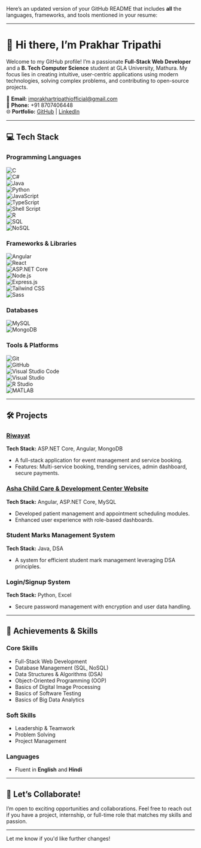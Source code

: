 Here’s an updated version of your GitHub README that includes **all** the languages, frameworks, and tools mentioned in your resume:  

---

# 👋 Hi there, I’m **Prakhar Tripathi**  

Welcome to my GitHub profile! I’m a passionate **Full-Stack Web Developer** and a **B. Tech Computer Science** student at GLA University, Mathura. My focus lies in creating intuitive, user-centric applications using modern technologies, solving complex problems, and contributing to open-source projects.  

📧 **Email:** [imprakhartripathiofficial@gmail.com](mailto:imprakhartripathiofficial@gmail.com)  
📱 **Phone:** +91 8707406448  
🌐 **Portfolio:** [GitHub](https://github.com/imprakhartripathi) | [LinkedIn](https://www.linkedin.com/in/imprakhartripathi/)  

---  

## 💻 **Tech Stack**  

### **Programming Languages**  
![C](https://img.shields.io/badge/C-%2300599C.svg?style=for-the-badge&logo=c&logoColor=white)  
![C#](https://img.shields.io/badge/C%23-%23239120.svg?style=for-the-badge&logo=c-sharp&logoColor=white)  
![Java](https://img.shields.io/badge/Java-%23ED8B00.svg?style=for-the-badge&logo=java&logoColor=white)  
![Python](https://img.shields.io/badge/Python-%2314354C.svg?style=for-the-badge&logo=python&logoColor=white)  
![JavaScript](https://img.shields.io/badge/JavaScript-%23F7DF1E.svg?style=for-the-badge&logo=javascript&logoColor=black)  
![TypeScript](https://img.shields.io/badge/TypeScript-%23007ACC.svg?style=for-the-badge&logo=typescript&logoColor=white)  
![Shell Script](https://img.shields.io/badge/Shell_Script-%234EAA25.svg?style=for-the-badge&logo=gnu-bash&logoColor=white)  
![R](https://img.shields.io/badge/R-%23276DC3.svg?style=for-the-badge&logo=r&logoColor=white)  
![SQL](https://img.shields.io/badge/SQL-%23CC2927.svg?style=for-the-badge&logo=microsoft-sql-server&logoColor=white)  
![NoSQL](https://img.shields.io/badge/NoSQL-%2347A248.svg?style=for-the-badge&logo=mongodb&logoColor=white)  

### **Frameworks & Libraries**  
![Angular](https://img.shields.io/badge/Angular-%23DD0031.svg?style=for-the-badge&logo=angular&logoColor=white)  
![React](https://img.shields.io/badge/React-%2361DAFB.svg?style=for-the-badge&logo=react&logoColor=black)  
![ASP.NET Core](https://img.shields.io/badge/ASP.NET_Core-%235C2D91.svg?style=for-the-badge&logo=.net&logoColor=white)  
![Node.js](https://img.shields.io/badge/Node.js-%23339933.svg?style=for-the-badge&logo=node.js&logoColor=white)  
![Express.js](https://img.shields.io/badge/Express.js-%23000000.svg?style=for-the-badge&logo=express&logoColor=white)  
![Tailwind CSS](https://img.shields.io/badge/Tailwind_CSS-%2338B2AC.svg?style=for-the-badge&logo=tailwind-css&logoColor=white)  
![Sass](https://img.shields.io/badge/Sass-%23CC6699.svg?style=for-the-badge&logo=sass&logoColor=white)  

### **Databases**  
![MySQL](https://img.shields.io/badge/MySQL-%234479A1.svg?style=for-the-badge&logo=mysql&logoColor=white)  
![MongoDB](https://img.shields.io/badge/MongoDB-%2347A248.svg?style=for-the-badge&logo=mongodb&logoColor=white)  

### **Tools & Platforms**  
![Git](https://img.shields.io/badge/Git-%23F05033.svg?style=for-the-badge&logo=git&logoColor=white)  
![GitHub](https://img.shields.io/badge/GitHub-%23181717.svg?style=for-the-badge&logo=github&logoColor=white)  
![Visual Studio Code](https://img.shields.io/badge/VS_Code-%23007ACC.svg?style=for-the-badge&logo=visual-studio-code&logoColor=white)  
![Visual Studio](https://img.shields.io/badge/Visual_Studio-%235C2D91.svg?style=for-the-badge&logo=visual-studio&logoColor=white)  
![R Studio](https://img.shields.io/badge/R_Studio-%2357A3CC.svg?style=for-the-badge&logo=rstudio&logoColor=white)  
![MATLAB](https://img.shields.io/badge/MATLAB-%23FF9500.svg?style=for-the-badge&logo=mathworks&logoColor=white)  

---  

## 🛠 **Projects**  

### [**Riwayat**](https://github.com/imprakhartripathi/Riwayat-ByteWave)  
**Tech Stack:** ASP.NET Core, Angular, MongoDB  
- A full-stack application for event management and service booking.  
- Features: Multi-service booking, trending services, admin dashboard, secure payments.  

### [**Asha Child Care & Development Center Website**](https://ashachildcare.com/)  
**Tech Stack:** Angular, ASP.NET Core, MySQL  
- Developed patient management and appointment scheduling modules.  
- Enhanced user experience with role-based dashboards.  

### **Student Marks Management System**  
**Tech Stack:** Java, DSA  
- A system for efficient student mark management leveraging DSA principles.  

### **Login/Signup System**  
**Tech Stack:** Python, Excel  
- Secure password management with encryption and user data handling.  

---  

## 🚀 **Achievements & Skills**  

### **Core Skills**  
- Full-Stack Web Development  
- Database Management (SQL, NoSQL)  
- Data Structures & Algorithms (DSA)  
- Object-Oriented Programming (OOP)  
- Basics of Digital Image Processing  
- Basics of Software Testing  
- Basics of Big Data Analytics  

### **Soft Skills**  
- Leadership & Teamwork  
- Problem Solving  
- Project Management  

### **Languages**  
- Fluent in **English** and **Hindi**  

---  

## 🌱 **Let’s Collaborate!**  
I’m open to exciting opportunities and collaborations. Feel free to reach out if you have a project, internship, or full-time role that matches my skills and passion.  

---  

Let me know if you'd like further changes!
